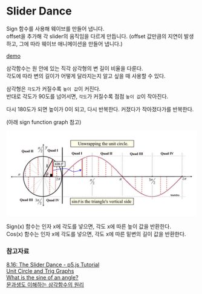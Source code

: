# Slider Dance

Sign 함수를 사용해 웨이브를 만들어 냅니다.<br>
offset을 추가해 각 slider의 움직임을 다르게 만듭니다. (offset 값만큼의 지연이 발생하고, 그에 따라 웨이브 애니메이션을 만들어 냅니다.)

[demo](https://editor.p5js.org/wooleejaan/full/6GeuyIA7e)

삼각함수는 원 안에 있는 직각 삼각형의 변 길이 비율을 다룬다.<br>
각도에 따라 변의 길이가 어떻게 달라지는지 알고 싶을 때 사용할 수 있다.<br>

삼각형은 `각도`가 커질수록 `높이 값`이 커진다.<br>
반대로 각도가 90도를 넘어서면, `각도`가 커질수록 점점 `높이 값`이 작아진다.<br>

다시 180도가 되면 높이가 0이 되고, 다시 반복한다. 커졌다가 작아졌다가를 반복한다.

(아래 sign function graph 참고)

![alt text](./images/image.png)

Sign(x) 함수는 인자 x에 각도를 넣으면, 각도 x에 따른 높이 값을 반환한다.<br>
Cos(x) 함수는 인자 x에 각도를 넣으면, 각도 x에 따른 밑변의 길이 값을 반환한다.

### 참고자료

[8.16: The Slider Dance - p5.js Tutorial](https://www.youtube.com/watch?v=CMsD3IigG7g)<br>
[Unit Circle and Trig Graphs](https://mathbitsnotebook.com/Algebra2/TrigGraphs/TGUnitCircleGraphs.html)<br>
[What is the sine of an angle?](https://www.quora.com/What-is-the-sine-of-an-angle)<br>
[문과생도 이해하는 삼각함수의 원리](https://computer-choco.tistory.com/4)<br>
